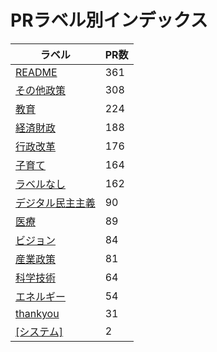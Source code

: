 # PRラベル別インデックス

| ラベル | PR数 |
|--------|------|
| [README](label_README.md) | 361 |
| [その他政策](label_その他政策.md) | 308 |
| [教育](label_教育.md) | 224 |
| [経済財政](label_経済財政.md) | 188 |
| [行政改革](label_行政改革.md) | 176 |
| [子育て](label_子育て.md) | 164 |
| [ラベルなし](label_ラベルなし.md) | 162 |
| [デジタル民主主義](label_デジタル民主主義.md) | 90 |
| [医療](label_医療.md) | 89 |
| [ビジョン](label_ビジョン.md) | 84 |
| [産業政策](label_産業政策.md) | 81 |
| [科学技術](label_科学技術.md) | 64 |
| [エネルギー](label_エネルギー.md) | 54 |
| [thankyou](label_thankyou.md) | 31 |
| [[システム]](label_[システム].md) | 2 |
